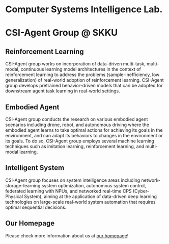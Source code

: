 # Computer Systems Intelligence Lab.

# CSI-Agent Group @ SKKU

## Reinforcement Learning

CSI-Agent group works on incorporation of data-driven multi-task, multi-modal,
continuous learning model architectures in the context of reinforcement learning to
address the problems (sample-inefficiency, low generalization) of real-world adoption of
reinforcement learning. CSI-Agent group develops pretrained behavior-driven models that
can be adopted for downstream agent task learning in real-world settings.

## Embodied Agent

CSI-Agent group conducts the research on various embodied agent scenarios including
drone, robot, and autonomous driving where the embodied agent learns to take optimal
actions for achieving its goals in the environment, and can adapt its behaviors to
changes in the environment or its goals. To do so, CSI-Agent group employs several
machine learning techniques such as imitation learning, reinforcement learning, and
multi-modal learning.

## Intelligent System

CSI-Agent group focuses on system intelligence areas including network-storage-learning
system optimization, autonomous system control, federated learning with NPUs, and
networked real-time CPS (Cyber-Physical System), aiming at the application of
data-driven deep learning technologies on large-scale real-world system automation that
requires optimal sequential decisions.

## Our Homepage

Please check more information about us at
[our homepage](https://sites.google.com/view/csi-agent-group)!
